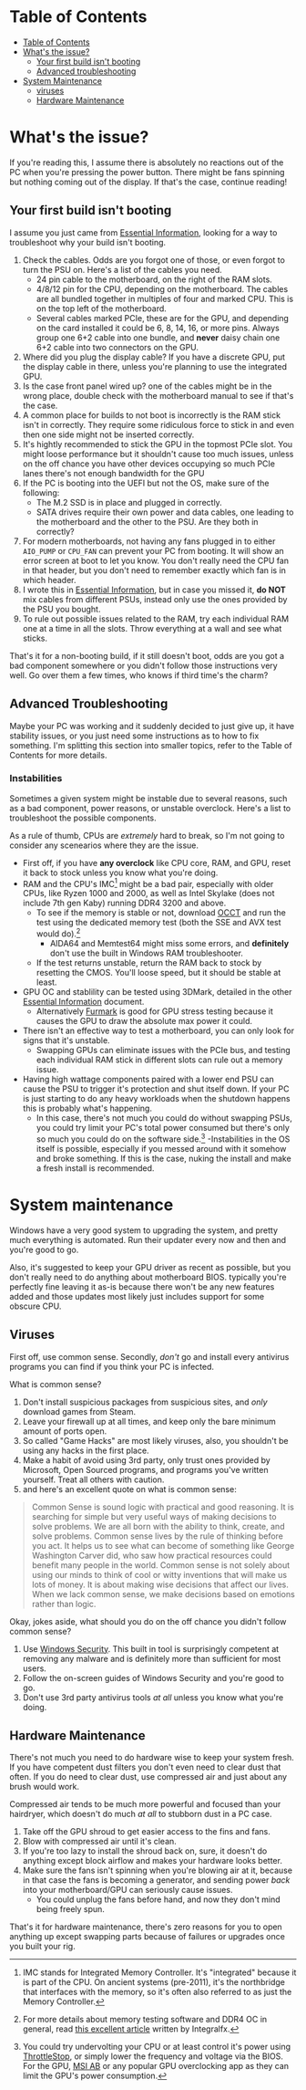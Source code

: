# Table of Contents
- [Table of Contents](#table-of-contents)
- [What's the issue?](#whats-the-issue)
	- [Your first build isn't booting](#your-first-build-isnt-booting)
	- [Advanced troubleshooting](#advanced-troubleshooting)
- [System Maintenance](#system-maintenance)
	- [viruses](#viruses)
	- [Hardware Maintenance](#hardware-maintenance)


# What's the issue?
If you're reading this, I assume there is absolutely no reactions out of the PC when you're pressing the power button. There might be fans spinning but nothing coming out of the display. If that's the case, continue reading!

## Your first build isn't booting
I assume you just came from [Essential Information](Essential%20Information.md), looking for a way to troubleshoot why your build isn't booting. 

1. Check the cables. Odds are you forgot one of those, or even forgot to turn the PSU on. Here's a list of the cables you need.
    - 24 pin cable to the motherboard, on the right of the RAM slots.
	- 4/8/12 pin for the CPU, depending on the motherboard. The cables are all bundled together in multiples of four and marked CPU. This is on the top left of the motherboard.
	- Several cables marked PCIe, these are for the GPU, and depending on the card installed it could be 6, 8, 14, 16, or more pins. Always group one 6+2 cable into one bundle, and **never** daisy chain one 6+2 cable into two connectors on the GPU.
2. Where did you plug the display cable? If you have a discrete GPU, put the display cable in there, unless you're planning to use the integrated GPU.
3. Is the case front panel wired up? one of the cables might be in the wrong place, double check with the motherboard manual to see if that's the case.
4. A common place for builds to not boot is incorrectly is the RAM stick isn't in correctly. They require some ridiculous force to stick in and even then one side might not be inserted correctly.
5. It's hightly recommended to stick the GPU in the topmost PCIe slot. You might loose performance but it shouldn't cause too much issues, unless on the off chance you have other devices occupying so much PCIe lanes there's not enough bandwidth for the GPU
6. If the PC is booting into the UEFI but not the OS, make sure of the following:
	- The M.2 SSD is in place and plugged in correctly.
	- SATA drives require their own power and data cables, one leading to the motherboard and the other to the PSU. Are they both in correctly?
7. For modern motherboards, not having any fans plugged in to either `AIO_PUMP` or `CPU_FAN` can prevent your PC from booting. It will show an error screen at boot to let you know. You don't really need the CPU fan in that header, but you don't need to remember exactly which fan is in which header.
8. I wrote this in [Essential Information](Essential%20Information), but in case you missed it, **do NOT** mix cables from different PSUs, instead only use the ones provided by the PSU you bought. 
9. To rule out possible issues related to the RAM, try each individual RAM one at a time in all the slots. Throw everything at a wall and see what sticks.

That's it for a non-booting build, if it still doesn't boot, odds are you got a bad component somewhere or you didn't follow those instructions very well. Go over them a few times, who knows if third time's the charm?

## Advanced Troubleshooting
Maybe your PC was working and it suddenly decided to just give up, it have stability issues, or you just need some instructions as to how to fix something. I'm splitting this section into smaller topics, refer to the Table of Contents for more details.

### Instabilities
Sometimes a given system might be instable due to several reasons, such as a bad component, power reasons, or unstable overclock. Here's a list to troubleshoot the possible components. 

As a rule of thumb, CPUs are *extremely* hard to break, so I'm not going to consider any scenearios where they are the issue.

- First off, if you have **any overclock** like CPU core, RAM, and GPU, reset it back to stock unless you know what you're doing. 
- RAM and the CPU's IMC[^1] might be a bad pair, especially with older CPUs, like Ryzen 1000 and 2000, as well as Intel Skylake (does not include 7th gen Kaby) running DDR4 3200 and above.
	- To see if the memory is stable or not, download [OCCT](https://ocbase.com) and run the test using the dedicated memory test (both the SSE and AVX test would do).[^2]
		- AIDA64 and Memtest64 might miss some errors, and **definitely** don't use the built in Windows RAM troubleshooter.
	- If the test returns unstable, return the RAM back to stock by resetting the CMOS. You'll loose speed, but it should be stable at least.
- GPU OC and stablility can be tested using 3DMark, detailed in the other [Essential Information](Essential%20Information#tips) document.
	- Alternatively [Furmark](https://www.techpowerup.com/download/furmark/) is good for GPU stress testing because it causes the GPU to draw the absolute max power it could. 
- There isn't an effective way to test a motherboard, you can only look for signs that it's unstable.
	- Swapping GPUs can eliminate issues with the PCIe bus, and testing each individual RAM stick in different slots can rule out a memory issue.
- Having high wattage components paired with a lower end PSU can cause the PSU to trigger it's protection and shut itself down. If your PC is just starting to do any heavy workloads when the shutdown happens this is probably what's happening.
	- In this case, there's not much you could do without swapping PSUs, you could try limit your PC's total power consumed but there's only so much you could do on the software side.[^3]
-Instabilities in the OS itself is possible, especially if you messed around with it somehow and broke something. If this is the case, nuking the install and make a fresh install is recommended.

# System maintenance
Windows have a very good system to upgrading the system, and pretty much everything is automated. Run their updater every now and then and you're good to go.

Also, it's suggested to keep your GPU driver as recent as possible, but you don't really need to do anything about motherboard BIOS. typically you're perfectly fine leaving it as-is because there won't be any new features added and those updates most likely just includes support for some obscure CPU.

## Viruses
First off, use common sense. Secondly, *don't* go and install every antivirus programs you can find if you think your PC is infected. 

What is common sense? 
1. Don't install suspicious packages from suspicious sites, and *only* download games from Steam.
2. Leave your firewall up at all times, and keep only the bare minimum amount of ports open.
3. So called "Game Hacks" are most likely viruses, also, you shouldn't be using any hacks in the first place.
4. Make a habit of avoid using 3rd party, only trust ones provided by Microsoft, Open Sourced programs, and programs you've written yourself. Treat all others with caution. 
4. and here's an excellent quote on what is common sense:
> Common Sense is sound logic with practical and good reasoning. It is searching for simple but very useful ways of making decisions to solve problems. We are all born with the ability to think, create, and solve problems.
>Common sense lives by the rule of thinking before you act. It helps us to see what can become of something like George Washington Carver did, who saw how practical resources could benefit many people in the world.
Common sense is not solely about using our minds to think of cool or witty inventions that will make us lots of money. It is about making wise decisions that affect our lives. When we lack common sense, we make decisions based on emotions rather than logic.

Okay, jokes aside, what should you do on the off chance you didn't follow common sense?

1. Use [Windows Security](www.pcmag.com/reviews/microsoft-windows-defender-security-center). This built in tool is surprisingly competent at removing any malware and is definitely more than sufficient for most users.
2. Follow the on-screen guides of Windows Security and you're good to go.
3. Don't use 3rd party antivirus tools *at all* unless you know what you're doing.

## Hardware Maintenance
There's not much you need to do hardware wise to keep your system fresh. If you have competent dust filters you don't even need to clear dust that often. If you do need to clear dust, use compressed air and just about any brush would work. 

Compressed air tends to be much more powerful and focused than your hairdryer, which doesn't do much *at all* to stubborn dust in a PC case.

1. Take off the GPU shroud to get easier access to the fins and fans.
2. Blow with compressed air until it's clean.
3. If you're too lazy to install the shroud back on, sure, it doesn't do anything except block airflow and makes your hardware looks better.
4. Make sure the fans isn't spinning when you're blowing air at it, because in that case the fans is becoming a generator, and sending power *back* into your motherboard/GPU can seriously cause issues. 
	- You could unplug the fans before hand, and now they don't mind being freely spun.

That's it for hardware maintenance, there's zero reasons for you to open anything up except swapping parts because of failures or upgrades once you built your rig.


[^1]: IMC stands for Integrated Memory Controller. It's "integrated" because it is part of the CPU. On ancient systems (pre-2011), it's the northbridge that interfaces with the memory, so it's often also referred to as just the Memory Controller.
[^2]: For more details about memory testing software and DDR4 OC in general, read [this excellent article](https://github.com/integralfx/MemTestHelper/blob/oc-guide/DDR4%20OC%20Guide.md#memory-testing-software) written by Integralfx.
[^3]: You could try undervolting your CPU or at least control it's power using [ThrottleStop](https://www.techpowerup.com/download/techpowerup-throttlestop), or simply lower the frequency and voltage via the BIOS. For the GPU, [MSI AB](https://msi.com/Landing/afterburner) or any popular GPU overclocking app as they can limit the GPU's power consumption.